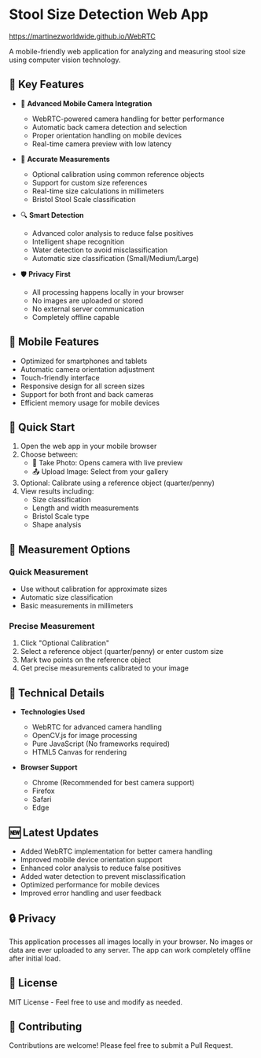 # Stool Size Detection Web App

https://martinezworldwide.github.io/WebRTC


A mobile-friendly web application for analyzing and measuring stool size using computer vision technology.

## 🌟 Key Features

- 📱 **Advanced Mobile Camera Integration**
  - WebRTC-powered camera handling for better performance
  - Automatic back camera detection and selection
  - Proper orientation handling on mobile devices
  - Real-time camera preview with low latency

- 📏 **Accurate Measurements**
  - Optional calibration using common reference objects
  - Support for custom size references
  - Real-time size calculations in millimeters
  - Bristol Stool Scale classification

- 🔍 **Smart Detection**
  - Advanced color analysis to reduce false positives
  - Intelligent shape recognition
  - Water detection to avoid misclassification
  - Automatic size classification (Small/Medium/Large)

- 🛡️ **Privacy First**
  - All processing happens locally in your browser
  - No images are uploaded or stored
  - No external server communication
  - Completely offline capable

## 📱 Mobile Features

- Optimized for smartphones and tablets
- Automatic camera orientation adjustment
- Touch-friendly interface
- Responsive design for all screen sizes
- Support for both front and back cameras
- Efficient memory usage for mobile devices

## 🚀 Quick Start

1. Open the web app in your mobile browser
2. Choose between:
   - 📸 Take Photo: Opens camera with live preview
   - 📤 Upload Image: Select from your gallery
3. Optional: Calibrate using a reference object (quarter/penny)
4. View results including:
   - Size classification
   - Length and width measurements
   - Bristol Scale type
   - Shape analysis

## 📏 Measurement Options

### Quick Measurement
- Use without calibration for approximate sizes
- Automatic size classification
- Basic measurements in millimeters

### Precise Measurement
1. Click "Optional Calibration"
2. Select a reference object (quarter/penny) or enter custom size
3. Mark two points on the reference object
4. Get precise measurements calibrated to your image

## 🔧 Technical Details

- **Technologies Used**
  - WebRTC for advanced camera handling
  - OpenCV.js for image processing
  - Pure JavaScript (No frameworks required)
  - HTML5 Canvas for rendering

- **Browser Support**
  - Chrome (Recommended for best camera support)
  - Firefox
  - Safari
  - Edge

## 🆕 Latest Updates

- Added WebRTC implementation for better camera handling
- Improved mobile device orientation support
- Enhanced color analysis to reduce false positives
- Added water detection to prevent misclassification
- Optimized performance for mobile devices
- Improved error handling and user feedback

## 🔒 Privacy

This application processes all images locally in your browser. No images or data are ever uploaded to any server. The app can work completely offline after initial load.

## 📝 License

MIT License - Feel free to use and modify as needed.

## 🤝 Contributing

Contributions are welcome! Please feel free to submit a Pull Request.
